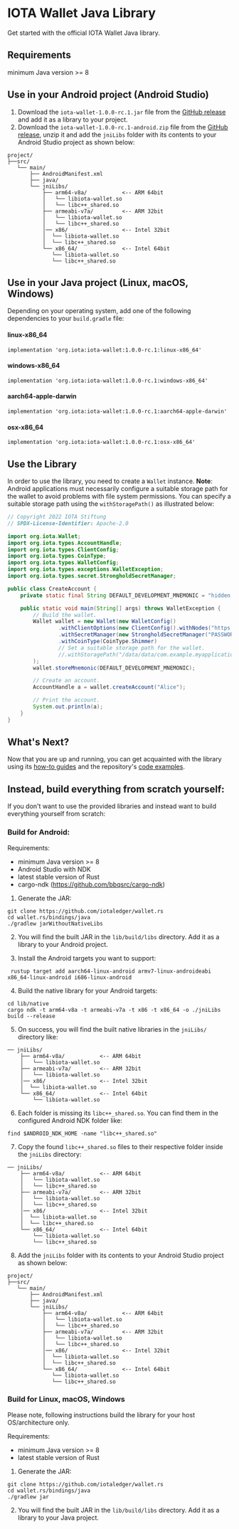 # IOTA Wallet Java Library

Get started with the official IOTA Wallet Java library.

## Requirements

minimum Java version >= 8

## Use in your Android project (Android Studio)

1. Download the `iota-wallet-1.0.0-rc.1.jar` file from the [GitHub release](https://github.com/iotaledger/wallet.rs/releases/tag/iota-wallet-java-1.0.0-rc.1-new) and add it as a library to your project.
2. Download the `iota-wallet-1.0.0-rc.1-android.zip` file from the [GitHub release](https://github.com/iotaledger/wallet.rs/releases/tag/iota-wallet-java-1.0.0-rc.1-new), unzip it and add the `jniLibs` folder with its contents to your Android Studio project as shown below:

```
project/
├──src/
   └── main/
       ├── AndroidManifest.xml
       ├── java/
       └── jniLibs/ 
           ├── arm64-v8a/           <-- ARM 64bit
           │   └── libiota-wallet.so
           │   └── libc++_shared.so
           ├── armeabi-v7a/         <-- ARM 32bit
           │   └── libiota-wallet.so
           │   └── libc++_shared.so
           │── x86/                 <-- Intel 32bit
           │  └── libiota-wallet.so
           │  └── libc++_shared.so
           └── x86_64/              <-- Intel 64bit
              └── libiota-wallet.so
              └── libc++_shared.so
```

## Use in your Java project (Linux, macOS, Windows)

Depending on your operating system, add one of the following dependencies to your `build.gradle` file:

#### linux-x86_64
```
implementation 'org.iota:iota-wallet:1.0.0-rc.1:linux-x86_64'
```

#### windows-x86_64
```
implementation 'org.iota:iota-wallet:1.0.0-rc.1:windows-x86_64'
```

#### aarch64-apple-darwin
```
implementation 'org.iota:iota-wallet:1.0.0-rc.1:aarch64-apple-darwin'
```

#### osx-x86_64
```
implementation 'org.iota:iota-wallet:1.0.0-rc.1:osx-x86_64'
```

## Use the Library

In order to use the library, you need to create a `Wallet` instance.
**Note**: Android applications must necessarily configure a suitable storage path for the wallet to avoid problems with file system permissions. You can specify a suitable storage path using the `withStoragePath()` as illustrated below:

```java
// Copyright 2022 IOTA Stiftung
// SPDX-License-Identifier: Apache-2.0

import org.iota.Wallet;
import org.iota.types.AccountHandle;
import org.iota.types.ClientConfig;
import org.iota.types.CoinType;
import org.iota.types.WalletConfig;
import org.iota.types.exceptions.WalletException;
import org.iota.types.secret.StrongholdSecretManager;

public class CreateAccount {
    private static final String DEFAULT_DEVELOPMENT_MNEMONIC = "hidden enroll proud copper decide negative orient asset speed work dolphin atom unhappy game cannon scheme glow kid ring core name still twist actor";

    public static void main(String[] args) throws WalletException {
        // Build the wallet.
        Wallet wallet = new Wallet(new WalletConfig()
                .withClientOptions(new ClientConfig().withNodes("https://api.testnet.shimmer.network"))
                .withSecretManager(new StrongholdSecretManager("PASSWORD_FOR_ENCRYPTION", null, "example-wallet"))
                .withCoinType(CoinType.Shimmer)
                // Set a suitable storage path for the wallet.
                //.withStoragePath("/data/data/com.example.myapplication/")
        );
        wallet.storeMnemonic(DEFAULT_DEVELOPMENT_MNEMONIC);

        // Create an account.
        AccountHandle a = wallet.createAccount("Alice");

        // Print the account.
        System.out.println(a);
    }
}
```

## What's Next?

Now that you are up and running, you can get acquainted with the library using
its [how-to guides](https://wiki.iota.org/shimmer/wallet.rs/how_tos/run_how_tos/) and the
repository's [code examples](https://github.com/iotaledger/wallet.rs/tree/develop/bindings/java/examples/src).

## Instead, build everything from scratch yourself:

If you don't want to use the provided libraries and instead want to build everything yourself from scratch:

### Build for Android:

Requirements:

- minimum Java version >= 8
- Android Studio with NDK
- latest stable version of Rust
- cargo-ndk (https://github.com/bbqsrc/cargo-ndk)

1. Generate the JAR:
```
git clone https://github.com/iotaledger/wallet.rs
cd wallet.rs/bindings/java
./gradlew jarWithoutNativeLibs
```

2. You will find the built JAR in the `lib/build/libs` directory. Add it as a library to your Android project.

3. Install the Android targets you want to support:
```
 rustup target add aarch64-linux-android armv7-linux-androideabi x86_64-linux-android i686-linux-android
```

4. Build the native library for your Android targets:
```
cd lib/native
cargo ndk -t arm64-v8a -t armeabi-v7a -t x86 -t x86_64 -o ./jniLibs build --release
```

5. On success, you will find the built native libraries in the `jniLibs/` directory like:
```
── jniLibs/ 
    ├── arm64-v8a/           <-- ARM 64bit
    │   └── libiota-wallet.so
    ├── armeabi-v7a/         <-- ARM 32bit
    │   └── libiota-wallet.so
    │── x86/                 <-- Intel 32bit
    │  └── libiota-wallet.so
    └── x86_64/              <-- Intel 64bit
        └── libiota-wallet.so
```

6. Each folder is missing its `libc++_shared.so`. You can find them in the configured Android NDK folder like:
```
find $ANDROID_NDK_HOME -name "libc++_shared.so"
```

7. Copy the found `libc++_shared.so` files to their respective folder inside the `jniLibs` directory:
```
── jniLibs/ 
    ├── arm64-v8a/           <-- ARM 64bit
    │   └── libiota-wallet.so
    │   └── libc++_shared.so
    ├── armeabi-v7a/         <-- ARM 32bit
    │   └── libiota-wallet.so
    │   └── libc++_shared.so
    │── x86/                 <-- Intel 32bit
    │  └── libiota-wallet.so
    │  └── libc++_shared.so
    └── x86_64/              <-- Intel 64bit
        └── libiota-wallet.so
        └── libc++_shared.so
```

8. Add the `jniLibs` folder with its contents to your Android Studio project as shown below:
```
project/
├──src/
   └── main/
       ├── AndroidManifest.xml
       ├── java/
       └── jniLibs/ 
           ├── arm64-v8a/           <-- ARM 64bit
           │   └── libiota-wallet.so
           │   └── libc++_shared.so
           ├── armeabi-v7a/         <-- ARM 32bit
           │   └── libiota-wallet.so
           │   └── libc++_shared.so
           │── x86/                 <-- Intel 32bit
           │  └── libiota-wallet.so
           │  └── libc++_shared.so
           └── x86_64/              <-- Intel 64bit
              └── libiota-wallet.so
              └── libc++_shared.so
```

### Build for Linux, macOS, Windows

Please note, following instructions build the library for your host OS/architecture only.

Requirements:

- minimum Java version >= 8
- latest stable version of Rust

1. Generate the JAR:
```
git clone https://github.com/iotaledger/wallet.rs
cd wallet.rs/bindings/java
./gradlew jar
```

2. You will find the built JAR in the `lib/build/libs` directory. Add it as a library to your Java project.